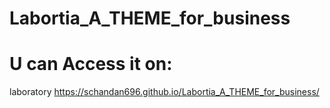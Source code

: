 # Labortia_A_THEME_for_business
# U can Access it on: 
laboratory https://schandan696.github.io/Labortia_A_THEME_for_business/
